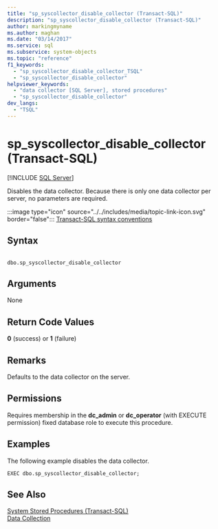 ```yaml
---
title: "sp_syscollector_disable_collector (Transact-SQL)"
description: "sp_syscollector_disable_collector (Transact-SQL)"
author: markingmyname
ms.author: maghan
ms.date: "03/14/2017"
ms.service: sql
ms.subservice: system-objects
ms.topic: "reference"
f1_keywords:
  - "sp_syscollector_disable_collector_TSQL"
  - "sp_syscollector_disable_collector"
helpviewer_keywords:
  - "data collector [SQL Server], stored procedures"
  - "sp_syscollector_disable_collector"
dev_langs:
  - "TSQL"
---
```

# sp_syscollector_disable_collector (Transact-SQL)
[!INCLUDE [SQL Server](../../includes/applies-to-version/sqlserver.md)]

  Disables the data collector. Because there is only one data collector per server, no parameters are required.  
  
 :::image type="icon" source="../../includes/media/topic-link-icon.svg" border="false"::: [Transact-SQL syntax conventions](../../t-sql/language-elements/transact-sql-syntax-conventions-transact-sql.md)  
  
## Syntax  
  
```  
  
dbo.sp_syscollector_disable_collector   
```  
  
## Arguments  
 None  
  
## Return Code Values  
 **0** (success) or **1** (failure)  
  
## Remarks  
 Defaults to the data collector on the server.  
  
## Permissions  
 Requires membership in the **dc_admin** or **dc_operator** (with EXECUTE permission) fixed database role to execute this procedure.  
  
## Examples  
 The following example disables the data collector.  
  
```  
EXEC dbo.sp_syscollector_disable_collector;  
```  
  
## See Also  
 [System Stored Procedures &#40;Transact-SQL&#41;](../../relational-databases/system-stored-procedures/system-stored-procedures-transact-sql.md)   
 [Data Collection](../../relational-databases/data-collection/data-collection.md)  
  
  
